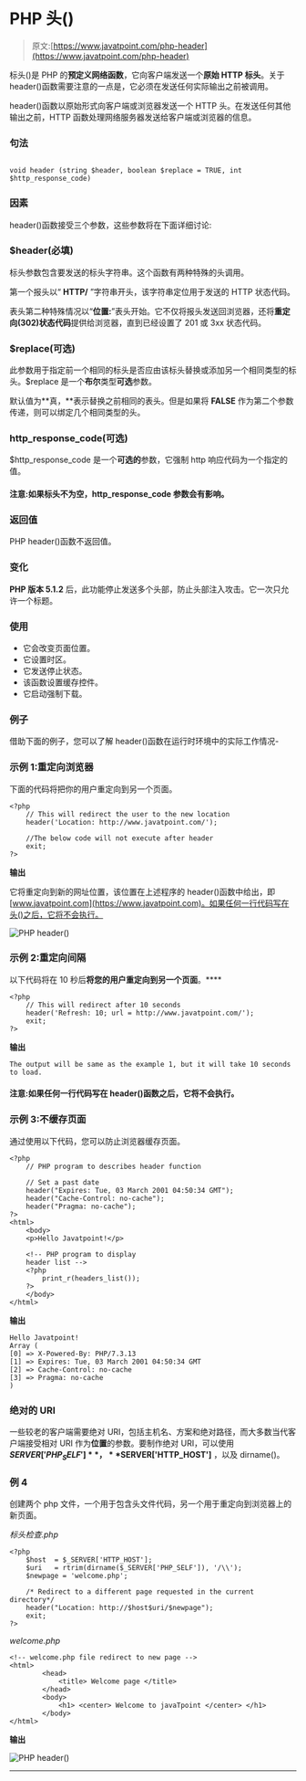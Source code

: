 # PHP 头()

> 原文:[https://www.javatpoint.com/php-header](https://www.javatpoint.com/php-header)

标头()是 PHP 的**预定义网络函数**，它向客户端发送一个**原始 HTTP 标头**。关于 header()函数需要注意的一点是，它必须在发送任何实际输出之前被调用。

header()函数以原始形式向客户端或浏览器发送一个 HTTP 头。在发送任何其他输出之前，HTTP 函数处理网络服务器发送给客户端或浏览器的信息。

### 句法

```

void header (string $header, boolean $replace = TRUE, int $http_response_code)

```

### 因素

header()函数接受三个参数，这些参数将在下面详细讨论:

### $header(必填)

标头参数包含要发送的标头字符串。这个函数有两种特殊的头调用。

第一个报头以“ **HTTP/** ”字符串开头，该字符串定位用于发送的 HTTP 状态代码。

表头第二种特殊情况以“**位置:**”表头开始。它不仅将报头发送回浏览器，还将**重定向(302)状态代码**提供给浏览器，直到已经设置了 201 或 3xx 状态代码。

### $replace(可选)

此参数用于指定前一个相同的标头是否应由该标头替换或添加另一个相同类型的标头。$replace 是一个**布尔**类型**可选**参数。

默认值为**真，**表示替换之前相同的表头。但是如果将 **FALSE** 作为第二个参数传递，则可以绑定几个相同类型的头。

### http_response_code(可选)

$http_response_code 是一个**可选的**参数，它强制 http 响应代码为一个指定的值。

#### 注意:如果标头不为空，http_response_code 参数会有影响。

### 返回值

PHP header()函数不返回值。

### 变化

**PHP 版本 5.1.2** 后，此功能停止发送多个头部，防止头部注入攻击。它一次只允许一个标题。

### 使用

*   它会改变页面位置。
*   它设置时区。
*   它发送停止状态。
*   该函数设置缓存控件。
*   它启动强制下载。

### 例子

借助下面的例子，您可以了解 header()函数在运行时环境中的实际工作情况-

### 示例 1:重定向浏览器

下面的代码将把你的用户重定向到另一个页面。

```
<?php
	// This will redirect the user to the new location
	header('Location: http://www.javatpoint.com/');

	//The below code will not execute after header
	exit;
?>

```

**输出**

它将重定向到新的网址位置，该位置在上述程序的 header()函数中给出，即[www.javatpoint.com](https://www.javatpoint.com)。如果任何一行代码写在头()之后，它将不会执行。

![PHP header()](../Images/3457eb3b5f3eb0fc97cb6d7be6e642aa.png)

### 示例 2:重定向间隔

以下代码将在 10 秒后**将您的用户重定向到另一个页面**。****

```
<?php
	// This will redirect after 10 seconds
	header('Refresh: 10; url = http://www.javatpoint.com/');
	exit;
?>

```

**输出**

```
The output will be same as the example 1, but it will take 10 seconds to load.

```

#### 注意:如果任何一行代码写在 header()函数之后，它将不会执行。

### 示例 3:不缓存页面

通过使用以下代码，您可以防止浏览器缓存页面。

```
<?php
	// PHP program to describes header function 

	// Set a past date 
	header("Expires: Tue, 03 March 2001 04:50:34 GMT"); 
	header("Cache-Control: no-cache"); 
	header("Pragma: no-cache"); 
?>
<html> 
	<body> 
	<p>Hello Javatpoint!</p> 

	<!-- PHP program to display 
	header list --> 
	<?php 
		print_r(headers_list()); 
	?> 
	</body> 
</html>

```

**输出**

```
Hello Javatpoint!
Array ( 
[0] => X-Powered-By: PHP/7.3.13 
[1] => Expires: Tue, 03 March 2001 04:50:34 GMT 
[2] => Cache-Control: no-cache 
[3] => Pragma: no-cache 
)

```

### 绝对的 URI

一些较老的客户端需要绝对 URI，包括主机名、方案和绝对路径，而大多数当代客户端接受相对 URI 作为**位置**的参数。要制作绝对 URI，可以使用 **$SERVER['PHP_SELF']** ， **$SERVER['HTTP_HOST']** ，以及 dirname()。

### 例 4

创建两个 php 文件，一个用于包含头文件代码，另一个用于重定向到浏览器上的新页面。

*标头检查.php*

```
<?php
	$host  = $_SERVER['HTTP_HOST'];
	$uri   = rtrim(dirname($_SERVER['PHP_SELF']), '/\\');
	$newpage = 'welcome.php';

	/* Redirect to a different page requested in the current directory*/
	header("Location: http://$host$uri/$newpage");
	exit;
?>

```

*welcome.php*

```
<!-- welcome.php file redirect to new page -->
<html>
		<head>
			<title> Welcome page </title>
		</head>
		<body>
			<h1> <center> Welcome to javaTpoint </center> </h1>
		</body>
</html>

```

**输出**

![PHP header()](../Images/aa1c6d15106086ef95be0619fc52e16f.png)

* * *